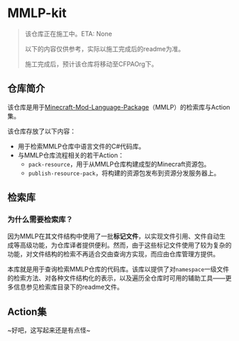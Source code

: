 # MMLP-kit
> 该仓库正在施工中。ETA: None
> 
> 以下的内容仅供参考，实际以施工完成后的readme为准。
> 
> 施工完成后，预计该仓库将移动至CFPAOrg下。
## 仓库简介
该仓库是用于[Minecraft-Mod-Language-Package](https://github.com/CFPAOrg/Minecraft-Mod-Language-Package)（MMLP）的检索库与Action集。

该仓库存放了以下内容：
* 用于检索MMLP仓库中语言文件的C#代码库。
* 与MMLP仓库流程相关的若干Action：
  * `pack-resource`，用于从MMLP仓库构建成型的Minecraft资源包。
  * `publish-resource-pack`，将构建的资源包发布到资源分发服务器上。
## 检索库 <!--呃，可能会单独放一个文件夹-->
### 为什么需要检索库？
因为MMLP在其文件结构中使用了一批**标记文件**，以实现文件引用、文件自动生成等高级功能，为仓库译者提供便利。然而，由于这些标记文件使用了较为复杂的功能，对文件结构的检索不再适合交由查询方实现，而应由仓库管理方提供。

本库就是用于查询检索MMLP仓库的代码库。该库以提供了对`namespace`一级文件的检索方法、对各种文件结构化的表示，以及遍历全仓库时可用的辅助工具——更多信息参见检索库目录下的readme文件。

## Action集


~好吧，这写起来还是有点怪~
